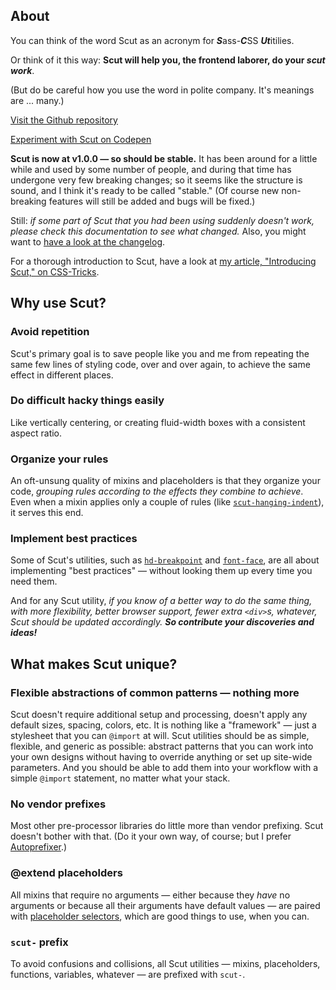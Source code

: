 ## About

You can think of the word Scut as an acronym for ***S***ass-***C***SS ***Ut***itilies.

Or think of it this way: **Scut will help you, the frontend laborer, do your *scut work***.

(But do be careful how you use the word in polite company. It's meanings are ... many.)

<a href="{{github-home}}" class="btn">Visit the Github repository</a>

<a href="{{codepen-url}}" target="_blank" class="btn">Experiment with Scut on Codepen</a>

**Scut is now at v1.0.0 &mdash; so should be stable.** It has been around for a little while and used by some number of people, and during that time has undergone very few breaking changes; so it seems like the structure is sound, and I think it's ready to be called "stable." (Of course new non-breaking features will still be added and bugs will be fixed.)

Still: *if some part of Scut that you had been using suddenly doesn't work, please check this documentation to see what changed.* Also, you might want to <a href="{{github-home}}/blob/master/CHANGELOG.md">have a look at the changelog</a>.

For a thorough introduction to Scut, have a look at [my article, "Introducing Scut," on CSS-Tricks](http://css-tricks.com/introducing-scut-new-sass-utility-library/).

## Why use Scut?

### Avoid repetition

Scut's primary goal is to save people like you and me from repeating the same few lines of styling code, over and over again, to achieve the same effect in different places.

### Do difficult hacky things easily

Like vertically centering, or creating fluid-width boxes with a consistent aspect ratio.

### Organize your rules

An oft-unsung quality of mixins and placeholders is that they organize your code, *grouping rules according to the effects they combine to achieve*. Even when a mixin applies only a couple of rules (like [`scut-hanging-indent`](hanging-indent.html)), it serves this end.

### Implement best practices

Some of Scut's utilities, such as [`hd-breakpoint`](hd-bp.html) and [`font-face`](font-face.html), are all about implementing "best practices" &mdash; without looking them up every time you need them.

And for any Scut utility, *if you know of a better way to do the same thing, with more flexibility, better browser support, fewer extra `<div>`s, whatever, Scut should be updated accordingly. **So contribute your discoveries and ideas!***

## What makes Scut unique?

### Flexible abstractions of common patterns &mdash; nothing more

Scut doesn't require additional setup and processing, doesn't apply any default sizes, spacing, colors, etc. It is nothing like a "framework" &mdash; just a stylesheet that you can `@import` at will. Scut utilities should be as simple, flexible, and generic as possible: abstract patterns that you can work into your own designs without having to override anything or set up site-wide parameters. And you should be able to add them into your workflow with a simple `@import` statement, no matter what your stack.

### No vendor prefixes

Most other pre-processor libraries do little more than vendor prefixing. Scut doesn't bother with that. (Do it your own way, of course; but I prefer [Autoprefixer](https://github.com/ai/autoprefixer).)

### @extend placeholders

All mixins that require no arguments &mdash; either because they *have* no arguments or because all their arguments have default values &mdash; are paired with [placeholder selectors](http://sass-lang.com/docs/yardoc/file.SASS_REFERENCE.html#placeholders), which are good things to use, when you can.

### `scut-` prefix

To avoid confusions and collisions, all Scut utilities &mdash; mixins, placeholders, functions, variables, whatever &mdash; are prefixed with `scut-`.